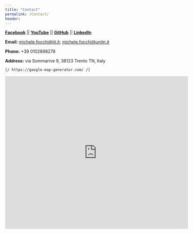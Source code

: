 ```yaml
---
title: "Contact"
permalink: /Contact/
header:
---
```


**[Facebook](https://www.facebook.com/mfocchi80)**  ||  **[YouTube](https://www.youtube.com/user/mfocchichannel)**  ||  **[GitHub](https://github.com/kiranchhatre)**  || **[LinkedIn](https://github.com/mfocchi)**

**Email:** [michele.focchi@iit.it](mailto:michele.focchi@iit.it); [michele.focchi@unitn.it](mailto:michele.focchi@unitn.it)

**Phone:** +39 0102898278

**Address:** via Sommarive 9, 38123 Trento TN, Italy

```
[/ https://google-map-generator.com/ /]
```



<div class="mapouter"><div class="gmap_canvas"><iframe width="600" height="500" id="gmap_canvas" src="https://maps.google.com/maps?q=via%20sommarive%209%20trento&t=&z=13&ie=UTF8&iwloc=&output=embed" frameborder="0" scrolling="no" marginheight="0" marginwidth="0"></iframe><a href="https://123movies-to.org">123movies</a><br><style>.mapouter{position:relative;text-align:right;height:500px;width:600px;}</style><a href="https://www.embedgooglemap.net">map for website</a><style>.gmap_canvas {overflow:hidden;background:none!important;height:500px;width:600px;}</style></div></div>